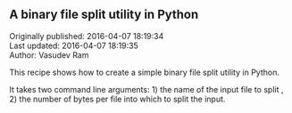 ## A binary file split utility in Python  
Originally published: 2016-04-07 18:19:34  
Last updated: 2016-04-07 18:19:35  
Author: Vasudev Ram  
  
This recipe shows how to create a simple binary file split utility in Python.

It takes two command line arguments: 1) the name of the input file to split , 2) the number of bytes per file into which to split the input.

